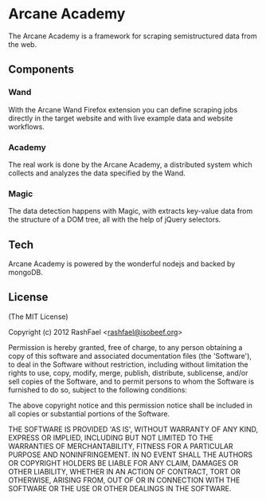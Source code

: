 # Arcane Academy

The Arcane Academy is a framework for scraping semistructured data from the web.

## Components

### Wand

With the Arcane Wand Firefox extension you can define scraping jobs directly in the target website and with live example data and website workflows.

### Academy

The real work is done by the Arcane Academy, a distributed system which collects and analyzes the data specified by the Wand.

### Magic

The data detection happens with Magic, with extracts key-value data from the structure of a DOM tree, all with the help of jQuery selectors.

## Tech

Arcane Academy is powered by the wonderful nodejs and backed by mongoDB.

## License 

(The MIT License)

Copyright (c) 2012 RashFael &lt;rashfael@isobeef.org&gt;

Permission is hereby granted, free of charge, to any person obtaining
a copy of this software and associated documentation files (the
'Software'), to deal in the Software without restriction, including
without limitation the rights to use, copy, modify, merge, publish,
distribute, sublicense, and/or sell copies of the Software, and to
permit persons to whom the Software is furnished to do so, subject to
the following conditions:

The above copyright notice and this permission notice shall be
included in all copies or substantial portions of the Software.

THE SOFTWARE IS PROVIDED 'AS IS', WITHOUT WARRANTY OF ANY KIND,
EXPRESS OR IMPLIED, INCLUDING BUT NOT LIMITED TO THE WARRANTIES OF
MERCHANTABILITY, FITNESS FOR A PARTICULAR PURPOSE AND NONINFRINGEMENT.
IN NO EVENT SHALL THE AUTHORS OR COPYRIGHT HOLDERS BE LIABLE FOR ANY
CLAIM, DAMAGES OR OTHER LIABILITY, WHETHER IN AN ACTION OF CONTRACT,
TORT OR OTHERWISE, ARISING FROM, OUT OF OR IN CONNECTION WITH THE
SOFTWARE OR THE USE OR OTHER DEALINGS IN THE SOFTWARE.
